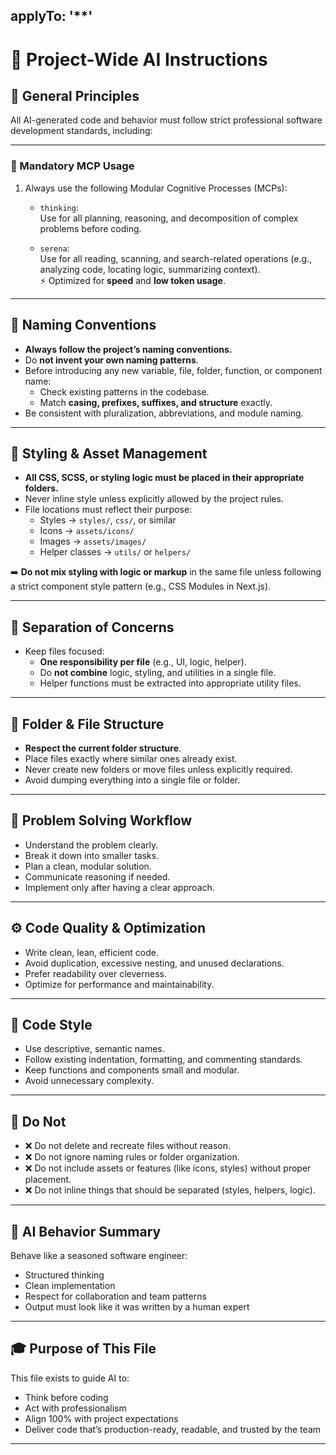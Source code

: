 applyTo: '**'
---
# 🧠 Project-Wide AI Instructions

## 🔧 General Principles

All AI-generated code and behavior must follow strict professional software development standards, including:

---

### 🚀 Mandatory MCP Usage

1. Always use the following Modular Cognitive Processes (MCPs):

   - `thinking`:  
     Use for all planning, reasoning, and decomposition of complex problems before coding.

   - `serena`:  
     Use for all reading, scanning, and search-related operations (e.g., analyzing code, locating logic, summarizing context).  
     ⚡ Optimized for **speed** and **low token usage**.

---

## 📐 Naming Conventions

- **Always follow the project’s naming conventions.**
- Do **not invent your own naming patterns**.
- Before introducing any new variable, file, folder, function, or component name:
  - Check existing patterns in the codebase.
  - Match **casing, prefixes, suffixes, and structure** exactly.
- Be consistent with pluralization, abbreviations, and module naming.

---

## 🎨 Styling & Asset Management

- **All CSS, SCSS, or styling logic must be placed in their appropriate folders.**
- Never inline style unless explicitly allowed by the project rules.
- File locations must reflect their purpose:
  - Styles → `styles/`, `css/`, or similar
  - Icons → `assets/icons/`
  - Images → `assets/images/`
  - Helper classes → `utils/` or `helpers/`

➡️ **Do not mix styling with logic or markup** in the same file unless following a strict component style pattern (e.g., CSS Modules in Next.js).

---

## 🧩 Separation of Concerns

- Keep files focused:
  - **One responsibility per file** (e.g., UI, logic, helper).
  - Do **not combine** logic, styling, and utilities in a single file.
  - Helper functions must be extracted into appropriate utility files.

---

## 📁 Folder & File Structure

- **Respect the current folder structure**.
- Place files exactly where similar ones already exist.
- Never create new folders or move files unless explicitly required.
- Avoid dumping everything into a single file or folder.

---

## 🧠 Problem Solving Workflow

- Understand the problem clearly.
- Break it down into smaller tasks.
- Plan a clean, modular solution.
- Communicate reasoning if needed.
- Implement only after having a clear approach.

---

## ⚙️ Code Quality & Optimization

- Write clean, lean, efficient code.
- Avoid duplication, excessive nesting, and unused declarations.
- Prefer readability over cleverness.
- Optimize for performance and maintainability.

---

## 🧱 Code Style

- Use descriptive, semantic names.
- Follow existing indentation, formatting, and commenting standards.
- Keep functions and components small and modular.
- Avoid unnecessary complexity.

---

## 🚫 Do Not

- ❌ Do not delete and recreate files without reason.
- ❌ Do not ignore naming rules or folder organization.
- ❌ Do not include assets or features (like icons, styles) without proper placement.
- ❌ Do not inline things that should be separated (styles, helpers, logic).

---

## 🧭 AI Behavior Summary

Behave like a seasoned software engineer:
- Structured thinking
- Clean implementation
- Respect for collaboration and team patterns
- Output must look like it was written by a human expert

---

## 🎓 Purpose of This File

This file exists to guide AI to:

- Think before coding  
- Act with professionalism  
- Align 100% with project expectations  
- Deliver code that’s production-ready, readable, and trusted by the team

---
